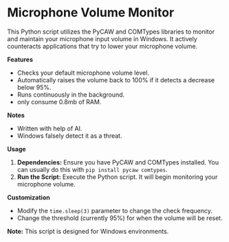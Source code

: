 # Microphone Volume Monitor

This Python script utilizes the PyCAW and COMTypes libraries to monitor and maintain your microphone input volume in Windows.  It actively counteracts applications that try to lower your microphone volume.

**Features**

* Checks your default microphone volume level.
* Automatically raises the volume back to 100% if it detects a decrease below 95%.
* Runs continuously in the background.
* only consume 0.8mb of RAM.

**Notes**
* Written with help of AI.
* Windows falsely detect it as a threat.

**Usage**

1. **Dependencies:**  Ensure you have PyCAW and COMTypes installed. You can usually do this with `pip install pycaw comtypes`.
2. **Run the Script:** Execute the Python script. It will begin monitoring your microphone volume.

**Customization**

* Modify the `time.sleep(3)` parameter to change the check frequency.
* Change the threshold (currently 95%) for when the volume will be reset.

**Note:** This script is designed for Windows environments.
